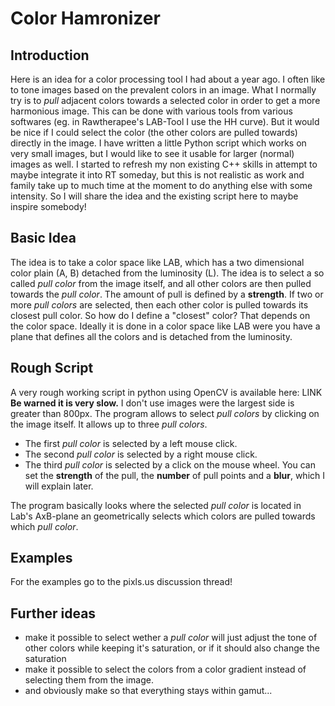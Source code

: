 # Color Hamronizer

## Introduction
Here is an idea for a color processing tool I had about a year ago. 
I often like to tone images based on the prevalent colors in an image. 
What I normally try is to _pull_ adjacent colors towards a selected color in order to get a more harmonious image. 
This can be done with various tools from various softwares (eg. in Rawtherapee's LAB-Tool I use the HH curve).
But it would be nice if I could select the color (the other colors are pulled towards) directly in the image.
I have written a little Python script which works on very small images, but I would like to see it usable for larger (normal) images as well.
I started to refresh my non existing C++ skills in attempt to maybe integrate it into RT someday, but this is not realistic as work and family take up to much time at the moment to do anything else with some intensity.
So I will share the idea and the existing script here to maybe inspire somebody!

## Basic Idea
The idea is to take a color space like LAB, which has a two dimensional color plain (A, B) detached from the luminosity (L). 
The idea is to select a so called _pull color_ from the image itself, and all other colors are then pulled towards the _pull color_. 
The amount of pull is defined by a __strength__. If two or more _pull colors_ are selected, then each other color is pulled towards its closest pull color. 
So how do I define a "closest" color? 
That depends on the color space. 
Ideally it is done in a color space like LAB were you have a plane that defines all the colors and is detached from the luminosity.

## Rough Script
A very rough working script in python using OpenCV is available here:
LINK
__Be warned it is very slow.__ I don't use images were the largest side is greater than 800px.
The program allows to select _pull colors_ by clicking on the image itself. It allows up to three _pull colors_.
- The first _pull color_ is selected by a left mouse click.
- The second _pull color_ is selected by a right mouse click.
- The third _pull color_ is selected by a click on the mouse wheel.
You can set the __strength__ of the pull, the __number__ of pull points and a __blur__, which I will explain later.

The program basically looks where the selected _pull color_ is located in Lab's AxB-plane an geometrically selects which colors are pulled towards which _pull color_. 


## Examples
For the examples go to the pixls.us discussion thread!


## Further ideas
- make it possible to select wether a _pull color_ will just adjust the tone of other colors while keeping it's saturation, or if it should also change the saturation
- make it possible to select the colors from a color gradient instead of selecting them from the image.
- and obviously make so that everything stays within gamut...






